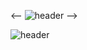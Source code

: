 <--
![header](https://capsule-render.vercel.app/api?type=Waving&color=0:FFC0CB,100:FF69B4&text=Welcome%20to%20Suhyeon%20Github&fontAlign=30&fontSize=30&fontColor=FF69B4&height=100&textY=150)
-->

![header](https://capsule-render.vercel.app/api?type=Waving&color=0:FFD6ED,50:FFA2D6,100:FF82C8&text=Welcome%20to%20Suhyeon%20Github&fontAlign=30&fontSize=30&fontColor=FFB6C1&height=100&textY=150)














